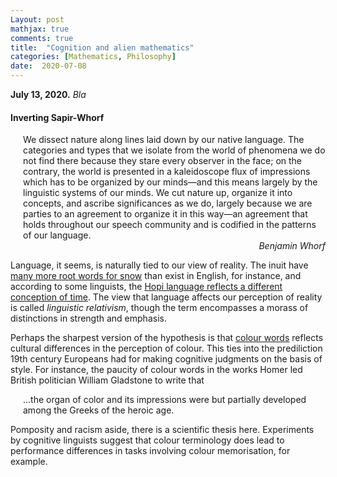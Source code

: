 ```yaml
---
Layout: post
mathjax: true
comments: true
title:  "Cognition and alien mathematics"
categories: [Mathematics, Philosophy]
date:  2020-07-08
---
```


**July 13, 2020.** *Bla*

#### Inverting Sapir-Whorf

<span style="padding-left: 20px; display:block">
We dissect nature along lines laid down by our native language. The
categories and types that we isolate from the world of phenomena we do
not find there because they stare every observer in the face; on the
contrary, the world is presented in a kaleidoscope flux of impressions
which has to be organized by our minds—and this means largely by the
linguistic systems of our minds. We cut nature up, organize it into
concepts, and ascribe significances as we do, largely because we are
parties to an agreement to organize it in this way—an agreement that
holds throughout our speech community and is codified in the patterns
of our language.
</span>

<div style="text-align: right"><i>Benjamin Whorf</i> </div>

Language, it seems, is naturally tied to our view of reality.
The inuit have
[many more root words for snow](https://en.wikipedia.org/wiki/Eskimo_words_for_snow)
than exist in English, for instance, and according to some linguists,
the
[Hopi language reflects a different conception of time](https://en.wikipedia.org/wiki/Hopi_time_controversy).
The view that language affects our perception of reality is called
*linguistic relativism*, though the term encompasses a morass of
distinctions in strength and emphasis.

Perhaps the sharpest version of the hypothesis is that
[colour words](https://en.wikipedia.org/wiki/Linguistic_relativity_and_the_color_naming_debate)
reflects cultural differences in the perception of colour.
This ties into the prediliction 19th century Europeans had for
making cognitive judgments on the basis of style.
For instance, the paucity of colour words in the works Homer led British politician
William Gladstone to write that

<span style="padding-left: 20px; display:block">
...the organ of color and its impressions were but partially
developed among the Greeks of the heroic age.
</span>

Pomposity and racism aside, there is a scientific thesis
here.
Experiments by cognitive linguists suggest that colour
terminology does lead to performance differences in tasks involving
colour memorisation, for example.
